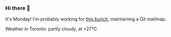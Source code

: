 ### Hi there :wave:

It's Monday! I'm probably working for [this bunch](https://github.com/kohofinancial), maintaining a Git mailmap.

Weather in Toronto: partly cloudy, at +27°C.
